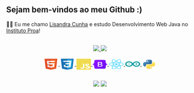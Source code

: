 ## Sejam bem-vindos ao meu Github :)

👩‍💻 Eu me chamo <a href="https://www.linkedin.com/in/lisandracunha/">Lisandra Cunha</a> e estudo Desenvolvimento Web Java no <a href="https://www.proa.org.br/">Instituto Proa</a>!

<br>

<div align="center">
  <a href="https://github.com/lisandrasc">
  <img height="160em" src="https://github-readme-stats.vercel.app/api?username=lisandrasc&show_icons=true&theme=aura&include_all_commits=true&count_private=true"/>
  <img height="160em" src="https://github-readme-stats.vercel.app/api/top-langs/?username=lisandrasc&layout=compact&langs_count=7&theme=aura"/>
</div>

<div align="center"style="display: inline_block"><br>
  <img align="center" alt="Lis-HTML" height="30" width="40" src="https://raw.githubusercontent.com/devicons/devicon/master/icons/html5/html5-original.svg">
  <img align="center" alt="Lis-CSS" height="30" width="40" src="https://raw.githubusercontent.com/devicons/devicon/master/icons/css3/css3-original.svg">
  <img align="center" alt="Lis-Js" height="30" width="40" src="https://raw.githubusercontent.com/devicons/devicon/master/icons/javascript/javascript-plain.svg">
  <img align="center" alt="Lis-Boostrap" height="30" width="40" src="https://raw.githubusercontent.com/devicons/devicon/master/icons/bootstrap/bootstrap-original.svg">
  <img align="center" alt="Lis-React" height="30" width="40" src="https://raw.githubusercontent.com/devicons/devicon/master/icons/react/react-original.svg">
  <img align="center" alt="Lis-Arduino" height="30" width="40" src="https://raw.githubusercontent.com/devicons/devicon/master/icons/arduino/arduino-original.svg">
  <img align="center" alt="Lis-Python" height="30" width="40" src="https://raw.githubusercontent.com/devicons/devicon/master/icons/python/python-original.svg">
 

</div>
  
  ##
  
<div align="center">
  <a href = "liscunha03@gmail.com"><img src="https://img.shields.io/badge/Gmail-D14836?style=for-the-badge&logo=gmail&logoColor=white" target="_blank"></a>
  <a href="https://www.linkedin.com/in/lisandracunha/" target="_blank"><img src="https://img.shields.io/badge/-LinkedIn-%230077B5?style=for-the-badge&logo=linkedin&logoColor=white" target="_blank"></a> 
  
  <br>
    
</div>
